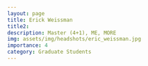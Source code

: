 ```yaml
---
layout: page
title: Erick Weissman
title2: 
description: Master (4+1), ME, MORE
img: assets/img/headshots/eric_weissman.jpg
importance: 4
category: Graduate Students
---
```



